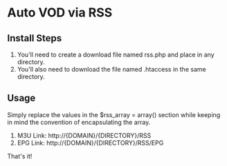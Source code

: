 # Auto VOD via RSS

## Install Steps ##
1. You'll need to create a download file named rss.php and place in any directory.
2. You'll also need to download the file named .htaccess in the same directory.

## Usage ##
Simply replace the values in the $rss_array = array() section while keeping in mind the convention of encapsulating the array.
1. M3U Link: http://{DOMAIN}/{DIRECTORY}/RSS
2. EPG Link: http://{DOMAIN}/{DIRECTORY}/RSS/EPG

That's it!
